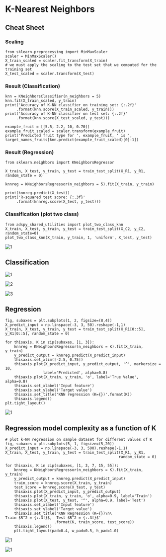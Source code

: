 # K-Nearest Neighbors

## Cheat Sheet

### Scaling 
```
from sklearn.preprocessing import MinMaxScaler
scaler = MinMaxScaler()
X_train_scaled = scaler.fit_transform(X_train)
# we must apply the scaling to the test set that we computed for the training set
X_test_scaled = scaler.transform(X_test)
```

### Result (Classification)

```
knn = KNeighborsClassifier(n_neighbors = 5)
knn.fit(X_train_scaled, y_train)
print('Accuracy of K-NN classifier on training set: {:.2f}'
     .format(knn.score(X_train_scaled, y_train)))
print('Accuracy of K-NN classifier on test set: {:.2f}'
     .format(knn.score(X_test_scaled, y_test)))

example_fruit = [[5.5, 2.2, 10, 0.70]]
example_fruit_scaled = scaler.transform(example_fruit)
print('Predicted fruit type for ', example_fruit, ' is ', target_names_fruits[knn.predict(example_fruit_scaled)[0]-1])

```       

### Result (Regression)

```
from sklearn.neighbors import KNeighborsRegressor

X_train, X_test, y_train, y_test = train_test_split(X_R1, y_R1, random_state = 0)

knnreg = KNeighborsRegressor(n_neighbors = 5).fit(X_train, y_train)

print(knnreg.predict(X_test))
print('R-squared test score: {:.3f}'
     .format(knnreg.score(X_test, y_test)))
```

### Classification (plot two class)

```
from adspy_shared_utilities import plot_two_class_knn
X_train, X_test, y_train, y_test = train_test_split(X_C2, y_C2, random_state=0)
plot_two_class_knn(X_train, y_train, 1, 'uniform', X_test, y_test)

```
![1](https://pawan-mittal.github.io/allassets.github.io/data-science/machine-learning-python/charts/module2/5.png)


## Classification

![1](https://pawan-mittal.github.io/allassets.github.io/data-science/machine-learning-python/models/supervised/knn/classified/1.png)

![2](https://pawan-mittal.github.io/allassets.github.io/data-science/machine-learning-python/models/supervised/knn/classified/2.png)

![3](https://pawan-mittal.github.io/allassets.github.io/data-science/machine-learning-python/models/supervised/knn/classified/3.png)

## Regression

```
fig, subaxes = plt.subplots(1, 2, figsize=(8,4))
X_predict_input = np.linspace(-3, 3, 50).reshape(-1,1)
X_train, X_test, y_train, y_test = train_test_split(X_R1[0::5], y_R1[0::5], random_state = 0)

for thisaxis, K in zip(subaxes, [1, 3]):
    knnreg = KNeighborsRegressor(n_neighbors = K).fit(X_train, y_train)
    y_predict_output = knnreg.predict(X_predict_input)
    thisaxis.set_xlim([-2.5, 0.75])
    thisaxis.plot(X_predict_input, y_predict_output, '^', markersize = 10,
                 label='Predicted', alpha=0.8)
    thisaxis.plot(X_train, y_train, 'o', label='True Value', alpha=0.8)
    thisaxis.set_xlabel('Input feature')
    thisaxis.set_ylabel('Target value')
    thisaxis.set_title('KNN regression (K={})'.format(K))
    thisaxis.legend()
plt.tight_layout()
```
![1](https://pawan-mittal.github.io/allassets.github.io/data-science/machine-learning-python/charts/module2/6.png)


## Regression model complexity as a function of K

```
# plot k-NN regression on sample dataset for different values of K
fig, subaxes = plt.subplots(5, 1, figsize=(5,20))
X_predict_input = np.linspace(-3, 3, 500).reshape(-1,1)
X_train, X_test, y_train, y_test = train_test_split(X_R1, y_R1,
                                                   random_state = 0)

for thisaxis, K in zip(subaxes, [1, 3, 7, 15, 55]):
    knnreg = KNeighborsRegressor(n_neighbors = K).fit(X_train, y_train)
    y_predict_output = knnreg.predict(X_predict_input)
    train_score = knnreg.score(X_train, y_train)
    test_score = knnreg.score(X_test, y_test)
    thisaxis.plot(X_predict_input, y_predict_output)
    thisaxis.plot(X_train, y_train, 'o', alpha=0.9, label='Train')
    thisaxis.plot(X_test, y_test, '^', alpha=0.9, label='Test')
    thisaxis.set_xlabel('Input feature')
    thisaxis.set_ylabel('Target value')
    thisaxis.set_title('KNN Regression (K={})\n\
Train $R^2 = {:.3f}$,  Test $R^2 = {:.3f}$'
                      .format(K, train_score, test_score))
    thisaxis.legend()
    plt.tight_layout(pad=0.4, w_pad=0.5, h_pad=1.0)
```
![1](https://pawan-mittal.github.io/allassets.github.io/data-science/machine-learning-python/charts/module2/7.png)

![1](https://pawan-mittal.github.io/allassets.github.io/data-science/machine-learning-python/charts/module2/8.png)
